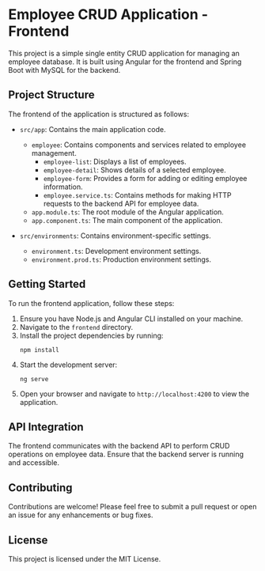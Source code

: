 # Employee CRUD Application - Frontend

This project is a simple single entity CRUD application for managing an employee database. It is built using Angular for the frontend and Spring Boot with MySQL for the backend.

## Project Structure

The frontend of the application is structured as follows:

- `src/app`: Contains the main application code.
  - `employee`: Contains components and services related to employee management.
    - `employee-list`: Displays a list of employees.
    - `employee-detail`: Shows details of a selected employee.
    - `employee-form`: Provides a form for adding or editing employee information.
    - `employee.service.ts`: Contains methods for making HTTP requests to the backend API for employee data.
  - `app.module.ts`: The root module of the Angular application.
  - `app.component.ts`: The main component of the application.

- `src/environments`: Contains environment-specific settings.
  - `environment.ts`: Development environment settings.
  - `environment.prod.ts`: Production environment settings.

## Getting Started

To run the frontend application, follow these steps:

1. Ensure you have Node.js and Angular CLI installed on your machine.
2. Navigate to the `frontend` directory.
3. Install the project dependencies by running:
   ```
   npm install
   ```
4. Start the development server:
   ```
   ng serve
   ```
5. Open your browser and navigate to `http://localhost:4200` to view the application.

## API Integration

The frontend communicates with the backend API to perform CRUD operations on employee data. Ensure that the backend server is running and accessible.

## Contributing

Contributions are welcome! Please feel free to submit a pull request or open an issue for any enhancements or bug fixes.

## License

This project is licensed under the MIT License.